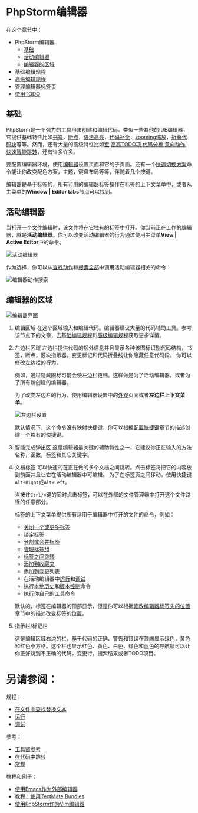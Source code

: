 # PhpStorm编辑器

在这个章节中：

* PhpStorm编辑器
    * [基础](#基础)
    * [活动编辑器](#活动编辑器)
    * [编辑器的区域](#编辑器的区域)
* [基础编辑规程](/如何使用/常规指南/PhpStorm编辑器/基础编辑规程/README.md)
* [高级编辑规程](/如何使用/常规指南/PhpStorm编辑器/高级编辑规程/README.md)
* [管理编辑器标签页](/如何使用/常规指南/PhpStorm编辑器/管理编辑器标签页/README.md)
* [使用TODO](/如何使用/常规指南/PhpStorm编辑器/使用TODO/README.md)


## <span id='基础'>基础</span>

PhpStorm是一个强力的工具用来创建和编辑代码。类似一些其他的IDE编辑器，它提供基础特性比如[书签](/如何使用/常规指南/浏览源代码/使用书签跳转/README.md)，[断点](/如何使用/常规指南/调试/使用断点/README.md)，[语法高亮](/如何使用/常规指南/配置项目和IDE设置/配置颜色和字体.md)，[代码补全](/如何使用/常规指南/代码补全/README.md)，[zooming缩放](/如何使用/常规指南/PhpStorm编辑器/基础编辑规程/在编辑器中缩放.md)，[折叠代码块](/如何使用/常规指南/PhpStorm编辑器/高级编辑规程/代码折叠.md)等等。然而，还有大量的高级特性比如[宏](/如何使用/常规指南/PhpStorm编辑器/高级编辑规程/在编辑器中使用宏/README.md),[高亮TODO项](/如何使用/常规指南/PhpStorm编辑器/使用TODO/README.md),[代码分析](/如何使用/常规指南/代码检查/README.md),[意向动作](/如何使用/常规指南/意向动作/README.md),[快速智能跳转](/如何使用/常规指南/浏览源代码/README.md)，还有许多许多。

要配置编辑器环境，使用[编辑器](/参考/设置参数对话框/编辑器/常规/README.md)设置页面和它的子页面。还有一个[快速切换方案](/如何使用/常规指南/配置项目和IDE设置/方案之间切换.md)命令能让你改变配色方案，主题，键盘布局等等，伴随着几个按键。

编辑器是基于标签的，所有可用的编辑器标签操作在标签的上下文菜单中，或者从主菜单的**Window | Editor tabs**节点可以找到。


## <span id='活动编辑器'>活动编辑器</span>

当[打开一个文件编辑](/如何使用/常规指南/PhpStorm编辑器/基础编辑规程/在编辑器中打开和重新打开文件.md)时，该文件将在它独有的标签中打开。你当前正在工作的编辑器，就是**活动编辑器**。你可以改变活动编辑器的行为通过使用主菜单**View | Active Editor**中的命令。

![活动编辑器](http://image.jellychen.cn/uploads/2016/10/active_editor.png)

作为选择，你可以从[查找动作](/如何使用/常规指南/浏览源代码/跳转到动作.md)和[搜索全部](/如何使用/常规指南/搜索代码/搜索全部.md)中调用活动编辑器相关的命令：

![编辑器动作搜索](http://image.jellychen.cn/uploads/2016/10/active_editor_search.png)


## <span id='编辑器的区域'>编辑器的区域</span>

![编辑器界面](http://image.jellychen.cn/uploads/2016/10/wiUiEditor.png)

1. 编辑区域
    在这个区域输入和编辑代码。编辑器建议大量的代码辅助工具。参考该节点下的文章，去[基础编辑规程](/如何使用/常规指南/PhpStorm编辑器/基础编辑规程/README.md)和[高级编辑规程](/如何使用/常规指南/PhpStorm编辑器/高级编辑规程/README.md)获取更多详情。

2. 左边栏区域
    左边栏提供代码的额外信息并且显示各种该图标识别代码结构，书签，断点，区块指示器，变更标记和代码折叠线让你隐藏任意代码段。
    你可以修改左边栏的行为。
    
    例如，通过隐藏图标可能会使左边栏更细。这样做是为了活动编辑器，或者为了所有新创建的编辑器。
    
    为了改变左边栏的行为，使用编辑器设置中的[外观](/参考/设置参数对话框/编辑器/常规/外观.md)页面或者**左边栏上下文菜单**。
    
    ![左边栏设置](http://image.jellychen.cn/uploads/2016/10/gutter_popup.png)
    
    默认情况下，这个命令没有映射快捷键，你可以根据[配置快捷键](/如何使用/常规指南/配置项目和IDE设置/配置快捷键.md)章节的描述创建一个独有的快捷键。
    
3. 智能完成弹出区
    这是编辑器最关键的辅助特性之一，它建议你正在输入的方法名称，函数，标签和其它关键字。

4. 文档标签
    可以快速的在正在做的多个文档之间跳转。点击标签将把它的内容放到前面并且让它在活动编辑器中可编辑。
    为了在标签页之间移动，使用快捷键`Alt+Right`或`Alt+Left`。
    
    当按住`Ctrl/⌘`键的同时点击标签，可以在外部的文件管理器中打开这个文件路径的任意部分。
    
    标签的上下文菜单提供所有适用于编辑器中打开的文件的命令，例如：
    
    * [关闭一个或更多标签](/如何使用/常规指南/PhpStorm编辑器/基础编辑规程/在编辑器中关闭文件.md) 
    * [锁定标签](/如何使用/常规指南/PhpStorm编辑器/管理编辑器标签页/锁定和解锁标签页.md)
    * [分割或合并标签](/如何使用/常规指南/PhpStorm编辑器/管理编辑器标签页/分割和合并编辑窗口.md)
    * [管理标签组](/如何使用/常规指南/PhpStorm编辑器/管理编辑器标签页/使用标签组编辑多文件.md)
    * [标签之间跳转](/如何使用/常规指南/PhpStorm编辑器/管理编辑器标签页/在不同标签页之间跳转.md)
    * [添加到收藏夹](/如何使用/常规指南/PhpStorm工具窗/管理项目收藏夹.md)
    * 添加到变更列表
    * 在活动编辑器中[运行](/如何使用/常规指南/运行/README.md)和[调试](/如何使用/常规指南/调试/README.md)
    * 执行[本地历史](/如何使用/常规指南/使用本地历史/README.md)和[版本控制](/如何使用/常规指南/版本控制概念/版本控制概念/README.md)命令
    * 执行你[自己的工具](/如何使用/常规指南/配置项目和IDE设置/配置第三方工具.md)命令
    
    默认的，标签在编辑器的顶部显示，但是你可以根据[修改编辑器标签头的位置](/如何使用/常规指南/PhpStorm编辑器/管理编辑器标签页/改变编辑器标签头的位置.md)章节中的描述改变标签的位置。
    
5. <span id='指示栏标记栏'>指示栏/标记栏</span>
    
    这是编辑区域右边的栏，基于代码的正确、警告和错误在顶端显示绿色，黄色和红色小方格。这个栏也显示红色、黄色、白色、绿色和蓝色的导航条可以让你正好跳到不正确的代码，变更行，搜索结果或者TODO项目。



# 另请参阅：

规程：

* [在文件中查找替换文本](/如何使用/常规指南/搜索代码/在文件中查找替换文本.md)
* [运行](/如何使用/常规指南/运行/README.md)
* [调试](/如何使用/常规指南/调试/README.md)

参考：

* [工具窗参考](/参考/工具窗参考/README.md)
* [在代码中跳转](/参考/快捷键和鼠标参考/快捷键分类/在代码中跳转.md)
* [常规](/参考/快捷键和鼠标参考/快捷键分类/常规.md)

教程和例子：

* [使用Emacs作为外部编辑器](/教程/使用Emacs作为外部编辑器.md)
* [教程：使用TextMate Bundles](/如何使用/语言和框架-具体指南/TextMate/教程：使用TextMate_Bundles.md)
* [使用PhpStorm作为Vim编辑器](/教程/使用PhpStorm作为Vim编辑器.md)